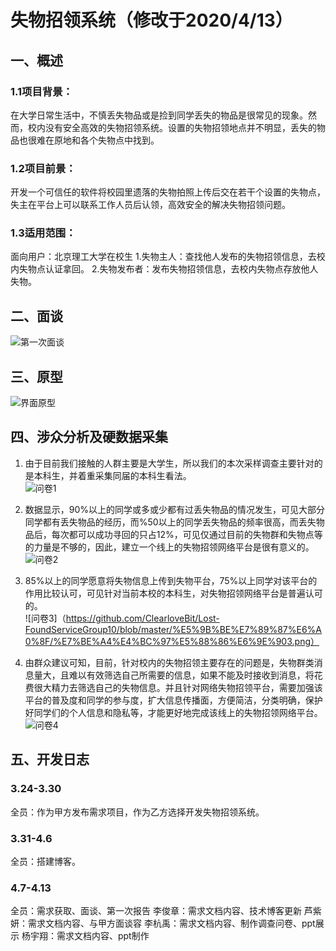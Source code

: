 # 失物招领系统（修改于2020/4/13）

## 一、概述

### 1.1项目背景：<br>
在大学日常生活中，不慎丢失物品或是捡到同学丢失的物品是很常见的现象。然而，校内没有安全高效的失物招领系统。设置的失物招领地点并不明显，丢失的物品也很难在原地和各个失物点中找到。

### 1.2项目前景：<br>
开发一个可信任的软件将校园里遗落的失物拍照上传后交在若干个设置的失物点，失主在平台上可以联系工作人员后认领，高效安全的解决失物招领问题。

### 1.3适用范围：<br>
面向用户：北京理工大学在校生
1.失物主人：查找他人发布的失物招领信息，去校内失物点认证拿回。
2.失物发布者：发布失物招领信息，去校内失物点存放他人失物。

## 二、面谈
![第一次面谈](https://github.com/ClearloveBit/Lost-FoundServiceGroup10/blob/master/%E5%9B%BE%E7%89%87%E6%A0%8F/%E7%AC%AC%E4%B8%80%E6%AC%A1%E9%9D%A2%E8%B0%88.png)

## 三、原型
![界面原型](https://github.com/ClearloveBit/Lost-FoundServiceGroup10/blob/master/%E5%9B%BE%E7%89%87%E6%A0%8F/%E7%95%8C%E9%9D%A2%E5%8E%9F%E5%9E%8B.png)

## 四、涉众分析及硬数据采集

1. 由于目前我们接触的人群主要是大学生，所以我们的本次采样调查主要针对的是本科生，并着重采集同届的本科生看法。<br>
![问卷1](https://github.com/ClearloveBit/Lost-FoundServiceGroup10/blob/master/%E5%9B%BE%E7%89%87%E6%A0%8F/%E7%BE%A4%E4%BC%97%E5%88%86%E6%9E%901.png)

2. 数据显示，90%以上的同学或多或少都有过丢失物品的情况发生，可见大部分同学都有丢失物品的经历，而%50以上的同学丢失物品的频率很高，而丢失物品后，每次都可以成功寻回的只占12%，可见仅通过目前的失物群和失物点等的力量是不够的，因此，建立一个线上的失物招领网络平台是很有意义的。<br>
![问卷2](https://github.com/ClearloveBit/Lost-FoundServiceGroup10/blob/master/%E5%9B%BE%E7%89%87%E6%A0%8F/%E7%BE%A4%E4%BC%97%E5%88%86%E6%9E%902.png)

3. 85%以上的同学愿意将失物信息上传到失物平台，75%以上同学对该平台的作用比较认可，可见针对当前本校的本科生，对失物招领网络平台是普遍认可的。<br>
![问卷3]（https://github.com/ClearloveBit/Lost-FoundServiceGroup10/blob/master/%E5%9B%BE%E7%89%87%E6%A0%8F/%E7%BE%A4%E4%BC%97%E5%88%86%E6%9E%903.png）

4. 由群众建议可知，目前，针对校内的失物招领主要存在的问题是，失物群类消息量大，且难以有效筛选自己所需要的信息，如果不能及时接收到消息，将花费很大精力去筛选自己的失物信息。并且针对网络失物招领平台，需要加强该平台的普及度和同学的参与度，扩大信息传播面，方便简洁，分类明确，保护好同学们的个人信息和隐私等，才能更好地完成该线上的失物招领网络平台。<br>
![问卷4](https://github.com/ClearloveBit/Lost-FoundServiceGroup10/blob/master/%E5%9B%BE%E7%89%87%E6%A0%8F/%E7%BE%A4%E4%BC%97%E5%88%86%E6%9E%904.jpg)

## 五、开发日志
### 3.24-3.30
全员：作为甲方发布需求项目，作为乙方选择开发失物招领系统。

### 3.31-4.6
全员：搭建博客。

### 4.7-4.13
全员：需求获取、面谈、第一次报告
李俊章：需求文档内容、技术博客更新
芦紫妍：需求文档内容、与甲方面谈容
李杭禹：需求文档内容、制作调查问卷、ppt展示
杨宇翔：需求文档内容、ppt制作


